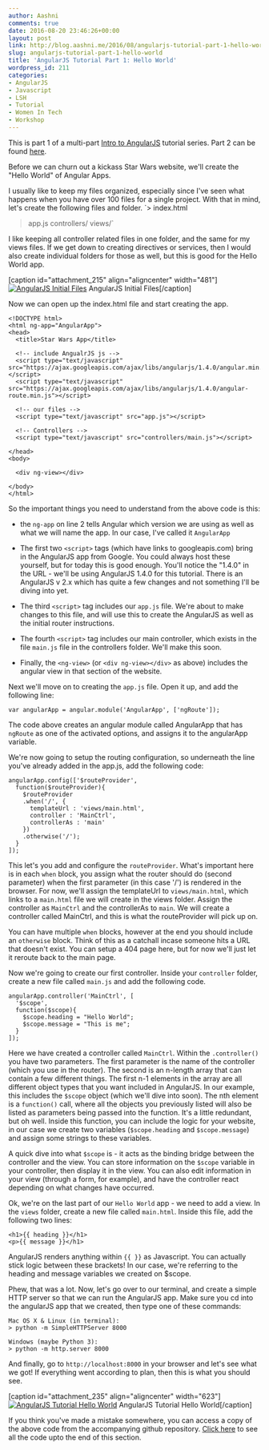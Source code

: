 ```yaml
---
author: Aashni
comments: true
date: 2016-08-20 23:46:26+00:00
layout: post
link: http://blog.aashni.me/2016/08/angularjs-tutorial-part-1-hello-world/
slug: angularjs-tutorial-part-1-hello-world
title: 'AngularJS Tutorial Part 1: Hello World'
wordpress_id: 211
categories:
- AngularJS
- Javascript
- LSH
- Tutorial
- Women In Tech
- Workshop
---
```


This is part 1 of a multi-part [Intro to AngularJS](http://blog.aashni.me/2016/08/angularjs-an-introduction/) tutorial series. Part 2 can be found [here](http://blog.aashni.me/2016/08/angularjs-tutorial-part-2-introducing-the-star-wars-api-and-angular-services).



Before we can churn out a kickass Star Wars website, we'll create the "Hello World" of Angular Apps.

I usually like to keep my files organized, especially since I've seen what happens when you have over 100 files for a single project. With that in mind, let's create the following files and folder.
`> index.html
> app.js
> controllers/
> views/`

I like keeping all controller related files in one folder, and the same for my views files. If we get down to creating directives or services, then I would also create individual folders for those as well, but this is good for the Hello World app.

[caption id="attachment_215" align="aligncenter" width="481"][![AngularJS Initial Files](http://blog.aashni.me/wp-content/uploads/2016/08/angularjs_tutorial_files.png)](http://blog.aashni.me/wp-content/uploads/2016/08/angularjs_tutorial_files.png) AngularJS Initial Files[/caption]

Now we can open up the index.html file and start creating the app.

    
    
    <!DOCTYPE html>
    <html ng-app="AngularApp">
    <head>
      <title>Star Wars App</title>
    
      <!-- include AngualrJS js -->
      <script type="text/javascript" src="https://ajax.googleapis.com/ajax/libs/angularjs/1.4.0/angular.min.js"></script>
      <script type="text/javascript" src="https://ajax.googleapis.com/ajax/libs/angularjs/1.4.0/angular-route.min.js"></script>
    
      <!-- our files -->
      <script type="text/javascript" src="app.js"></script>
    
      <!-- Controllers -->
      <script type="text/javascript" src="controllers/main.js"></script>
    
    </head>
    <body>
    
      <div ng-view></div>
    
    </body>
    </html>
    



So the important things you need to understand from the above code is this:


  * the `ng-app` on line 2 tells Angular which version we are using as well as what we will name the app. In our case, I've called it `AngularApp`


  * The first two `<script>` tags (which have links to googleapis.com) bring in the AngularJS app from Google. You could always host these yourself, but for today this is good enough. You'll notice the "1.4.0" in the URL - we'll be using AngularJS 1.4.0 for this tutorial. There is an AngularJS v 2.x which has quite a few changes and not something I'll be diving into yet.


  * The third `<script>` tag includes our `app.js` file. We're about to make changes to this file, and will use this to create the AngularJS as well as the initial router instructions.


  * The fourth `<script>` tag includes our main controller, which exists in the file `main.js` file in the controllers folder. We'll make this soon.


  * Finally, the `<ng-view>` (or `<div ng-view></div>` as above) includes the angular view in that section of the website.


Next we'll move on to creating the `app.js` file. Open it up, and add the following line:


    
    
    var angularApp = angular.module('AngularApp', ['ngRoute']);
    



The code above creates an angular module called AngularApp that has `ngRoute` as one of the activated options, and assigns it to the angularApp variable.

We're now going to setup the routing configuration, so underneath the line you've already added in the app.js, add the following code:


    
    
    angularApp.config(['$routeProvider',
      function($routeProvider){
        $routeProvider
        .when('/', {
          templateUrl : 'views/main.html',
          controller : 'MainCtrl',
          controllerAs : 'main'
        })
        .otherwise('/');
      }
    ]);
    



This let's you add and configure the `routeProvider`. What's important here is in each `when` block, you assign what the router should do (second parameter) when the first parameter (in this case '/') is rendered in the browser. For now, we'll assign the templateUrl to `views/main.html`, which links to a `main.html` file we will create in the views folder. Assign the controller as `MainCtrl` and the controllerAs to `main`. We will create a controller called MainCtrl, and this is what the routeProvider will pick up on.

You can have multiple `when` blocks, however at the end you should include an `otherwise` block. Think of this as a catchall incase someone hits a URL that doesn't exist. You can setup a 404 page here, but for now we'll just let it reroute back to the main page.

Now we're going to create our first controller. Inside your `controller` folder, create a new file called `main.js` and add the following code.


    
    
    angularApp.controller('MainCtrl', [ 
      '$scope',
      function($scope){
        $scope.heading = "Hello World";
        $scope.message = "This is me";
      }
    ]);
    


Here we have created a controller called `MainCtrl`. Within the `.controller()` you have two parameters. The first parameter is the name of the controller (which you use in the router). The second is an n-length array that can contain a few different things. The first n-1 elements in the array are all different object types that you want included in AngularJS. In our example, this includes the `$scope` object (which we'll dive into soon). The nth element is a `function()` call, where all the objects you previously listed will also be listed as parameters being passed into the function. It's a little redundant, but oh well. Inside this function, you can include the logic for your website, in our case we create two variables (`$scope.heading` and `$scope.message`) and assign some strings to these variables. 

A quick dive into what `$scope` is - it acts as the binding bridge between the controller and the view. You can store information on the `$scope` variable in your controller, then display it in the view. You can also edit information in your view (through a form, for example), and have the controller react depending on what changes have occurred. 

Ok, we're on the last part of our `Hello World` app - we need to add a view. In the `views` folder, create a new file called `main.html`. Inside this file, add the following two lines:


    
    
    <h1>{{ heading }}</h1>
    <p>{{ message }}</h1>
    



AngularJS renders anything within `{{ }}` as Javascript. You can actually stick logic between these brackets! In our case, we're referring to the heading and message variables we created on $scope.

Phew, that was a lot. Now, let's go over to our terminal, and create a simple HTTP server so that we can run the AngularJS app. Make sure you cd into the angularJS app that we created, then type one of these commands:


    
    
    Mac OS X & Linux (in terminal):
    > python -m SimpleHTTPServer 8000
    
    Windows (maybe Python 3):
    > python -m http.server 8000
    



And finally, go to `http://localhost:8000` in your browser and let's see what we got! If everything went according to plan, then this is what you should see.

[caption id="attachment_235" align="aligncenter" width="623"][![AngularJS Tutorial Hello World](http://blog.aashni.me/wp-content/uploads/2016/08/angularjs-hello-world.png)](http://blog.aashni.me/wp-content/uploads/2016/08/angularjs-hello-world.png) AngularJS Tutorial Hello World[/caption]

If you think you've made a mistake somewhere, you can access a copy of the above code from the accompanying github repository. [Click here](https://github.com/aashnisshah/lsh_angularjs_tutorial/commit/14dc5a4ac18510dc53906b8d162b91c9860abc66) to see all the code upto the end of this section.
